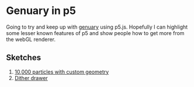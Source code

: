 # Genuary in p5

Going to try and keep up with [genuary](https://genuary.art/) using p5.js. Hopefully I can highlight some lesser known features of p5 and show people how to get more from the webGL renderer.

## Sketches

1. [10,000 particles with custom geometry](https://aferriss.github.io/genuary/1-1/)
2. [Dither drawer](https://aferriss.github.io/genuary/1-2/)
